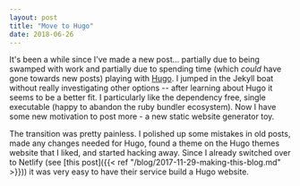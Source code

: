 ```yaml
---
layout: post
title: "Move to Hugo"
date: 2018-06-26
---
```


It's been a while since I've made a new post... partially due to being
swamped with work and partially due to spending time (which _could_
have gone towards new posts) playing with
[Hugo](https://gohugo.io/). I jumped in the Jekyll boat without really
investigating other options -- after learning about Hugo it seems to
be a better fit. I particularly like the dependency free, single
executable (happy to abandon the ruby bundler ecosystem). Now I have
some new motivation to post more - a new static website generator toy.

The transition was pretty painless. I polished up some mistakes in old
posts, made any changes needed for Hugo, found a theme on the Hugo
themes website that I liked, and started hacking away. Since I already
switched over to Netlify (see [this post]({{< ref
"/blog/2017-11-29-making-this-blog.md" >}})) it was very easy to have
their service build a Hugo website.
